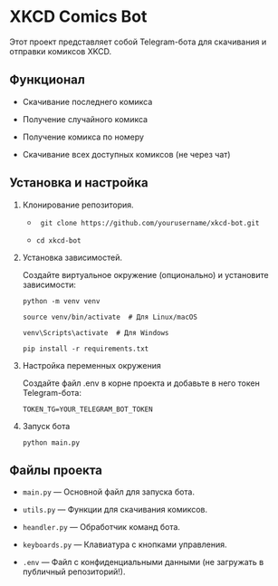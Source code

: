 # XKCD Comics Bot
Этот проект представляет собой Telegram-бота для скачивания и отправки комиксов XKCD.

## Функционал
- Скачивание последнего комикса

- Получение случайного комикса

- Получение комикса по номеру

- Скачивание всех доступных комиксов (не через чат)

## Установка и настройка
1. Клонирование репозитория.
   
    - ` git clone https://github.com/yourusername/xkcd-bot.git`
  
    - `cd xkcd-bot`
   
3. Установка зависимостей.

    Создайте виртуальное окружение (опционально) и установите зависимости:
  
      `python -m venv venv`

      `source venv/bin/activate  # Для Linux/macOS`

      `venv\Scripts\activate  # Для Windows`

      `pip install -r requirements.txt`
    
3. Настройка переменных окружения

    Создайте файл .env в корне проекта и добавьте в него токен Telegram-бота:

      `TOKEN_TG=YOUR_TELEGRAM_BOT_TOKEN`
  
4. Запуск бота

     `python main.py`

## Файлы проекта

- `main.py` — Основной файл для запуска бота.

- `utils.py` — Функции для скачивания комиксов.

- `heandler.py` — Обработчик команд бота.

- `keyboards.py` — Клавиатура с кнопками управления.

- `.env` — Файл с конфиденциальными данными (не загружать в публичный репозиторий!).
